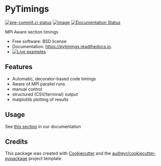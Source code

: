 PyTimings
=========

[![pre-commit.ci status](https://results.pre-commit.ci/badge/github/renefritze/pytimings/main.svg)](https://results.pre-commit.ci/latest/github/renefritze/pytimings/main)
[![image](https://img.shields.io/pypi/v/pytimings.svg)](https://pypi.python.org/pypi/pytimings)
[![Documentation Status](https://readthedocs.org/projects/pytimings/badge/?version=latest)](https://pytimings.readthedocs.io/en/latest/?badge=latest)



MPI Aware section timings

-   Free software: BSD license
-   Documentation: <https://pytimings.readthedocs.io>.
-   [![Live examples](https://mybinder.org/badge_logo.svg)](https://mybinder.org/v2/gh/renefritze/pytimings/HEAD?filepath=docs%2Fexamples%2F)


Features
--------

- Automatic, decorator-based code timings
- Aware of MPI parallel runs
- manual control
- structured (CSV/terminal) output
- matplotlib plotting of results


Usage
-----

See [this section](https://pytimings.readthedocs.io/en/latest/usage.html) in our documentation

Credits
-------

This package was created with
[Cookiecutter](https://github.com/audreyr/cookiecutter) and the
[audreyr/cookiecutter-pypackage](https://github.com/audreyr/cookiecutter-pypackage)
project template.
